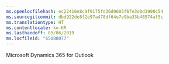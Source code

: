 ```yaml
---
ms.openlocfilehash: ec22416e8c9f9175fd36d9605f6fe3e0d1900c54
ms.sourcegitcommit: dbd922de8f2e97a478df64e7e9ba33b48574af5c
ms.translationtype: HT
ms.contentlocale: ko-KR
ms.lasthandoff: 05/06/2019
ms.locfileid: "65088077"
---
```

Microsoft Dynamics 365 for Outlook